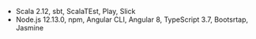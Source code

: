 - Scala 2.12, sbt, ScalaTEst, Play, Slick
- Node.js 12.13.0, npm, Angular CLI, Angular 8, TypeScript 3.7, Bootsrtap, Jasmine
